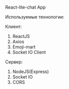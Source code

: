 React-lite-chat App

Используемые технологии:

Клиент:
1) ReactJS
2) Axios
3) Emoji-mart
4) Socket IO Client

Сервер:
1) NodeJS(Express)
2) Socket IO
3) CORS
